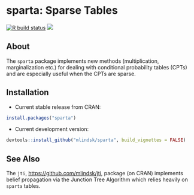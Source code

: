 sparta: Sparse Tables
================

<!-- README.md is generated from README.Rmd. Please edit that file -->

<!-- badges: start -->

[![R build
status](https://github.com/mlindsk/sparta/workflows/R-CMD-check/badge.svg)](https://github.com/mlindsk/sparta/actions)
[![](https://www.r-pkg.org/badges/version/sparta?color=green)](https://cran.r-project.org/package=sparta)
<!-- badges: end -->

## About

The `sparta` package implements new methods (multiplication,
marginalization etc.) for dealing with conditional probability tables
(CPTs) and are especially useful when the CPTs are sparse.

## Installation

  - Current stable release from CRAN:

<!-- end list -->

``` r
install.packages("sparta")
```

  - Current development version:

<!-- end list -->

``` r
devtools::install_github("mlindsk/sparta", build_vignettes = FALSE)
```

## See Also

The `jti`, <https://github.com/mlindsk/jti>, package (on CRAN)
implements belief propagation via the Junction Tree Algorithm which
relies heavily on `sparta` tables.
